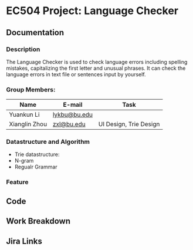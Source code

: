 # EC504 Project: Language Checker

## Documentation

### Description

The Language Checker is used to check language errors including spelling mistakes, capitalizing the first letter and unusual phrases. It can check the language errors in text file or sentences input by yourself.

### Group Members:

| Name          | E-mail      | Task                       |
| ------------- |-------------|----------------------------|
| Yuankun Li    | lykbu@bu.edu|                            |
| Xianglin Zhou | zxl@bu.edu  |  UI Design, Trie Design    |


### Datastructure and Algorithm
* Trie datastructure:
* N-gram
* Regualr Grammar

### Feature

## Code

## Work Breakdown

## Jira Links

